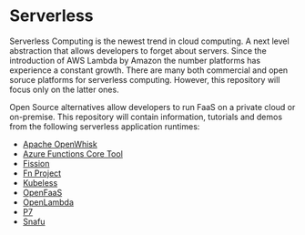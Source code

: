 # Serverless
Serverless Computing is the newest trend in cloud computing. A next level abstraction that allows developers to forget about servers. Since the introduction of AWS Lambda by Amazon the number platforms has experience a constant growth. There are many both commercial and open soruce platforms for serverless computing. However, this repository will focus only on the latter ones.

Open Source alternatives allow developers to run FaaS on a private cloud or on-premise. This repository will contain information, tutorials and demos from the following serverless application runtimes:

* [Apache OpenWhisk](https://github.com/paguos/serverless/tree/master/runtimes/openwhisk)
* [Azure Functions Core Tool](https://github.com/paguos/serverless/tree/master/runtimes/azure-functions)
* [Fission](https://github.com/paguos/serverless/tree/master/runtimes/fission)
* [Fn Project](https://github.com/paguos/serverless/tree/master/runtimes/fn-project)
* [Kubeless](https://github.com/paguos/serverless/tree/master/runtimes/kubeless)
* [OpenFaaS](https://github.com/paguos/serverless/tree/master/runtimes/openfaas)
* [OpenLambda](https://github.com/paguos/serverless/tree/master/runtimes/openlambda)
* [P7](https://github.com/paguos/serverless/tree/master/runtimes/p7)
* [Snafu](https://github.com/paguos/serverless/tree/master/runtimes/snafu)
